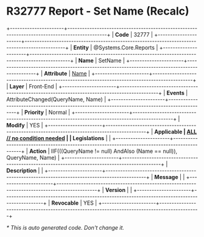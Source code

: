 ﻿---
erp.type: front-end-business-rule
erp.entity: Systems.Core.Reports
---

# R32777 Report - Set Name (Recalc)
+----------------------+----------------------------------------------------------------------------------------------+
| **Code**             | 32777                                                                                        |
+----------------------+----------------------------------------------------------------------------------------------+
| **Entity**           | @Systems.Core.Reports                                                                        |
+----------------------+----------------------------------------------------------------------------------------------+
| **Name**             | SetName                                                                                      |
+----------------------+----------------------------------------------------------------------------------------------+
| **Attribute**        | [Name](../entities/Systems.Reporting.Reports.md#name)                                        |
+----------------------+----------------------------------------------------------------------------------------------+
| **Layer**            | Front-End                                                                                    |
+----------------------+----------------------------------------------------------------------------------------------+
| **Events**           | AttributeChanged(QueryName, Name)                                                            |
+----------------------+----------------------------------------------------------------------------------------------+
| **Priority**         | Normal                                                                                       |
+----------------------+----------------------------------------------------------------------------------------------+
| **Modify**           | YES                                                                                          |
+----------------------+----------------------------------------------------------------------------------------------+
| **Applicable         | [ALL // no condition needed](xref:applicable-legislations)                                   |
| Legislations**       |                                                                                              |
+----------------------+----------------------------------------------------------------------------------------------+
| **Action**           | IIF(((QueryName != null) AndAlso (Name == null)), QueryName, Name)                           |
+----------------------+----------------------------------------------------------------------------------------------+
| **Description**      |                                                                                              |
+----------------------+----------------------------------------------------------------------------------------------+
| **Message**          |                                                                                              |
+----------------------+----------------------------------------------------------------------------------------------+
| **Version**          |                                                                                              |
+----------------------+----------------------------------------------------------------------------------------------+
| **Revocable**        | YES                                                                                          |
+----------------------+----------------------------------------------------------------------------------------------+

*\* This is auto generated code. Don't change it.*

